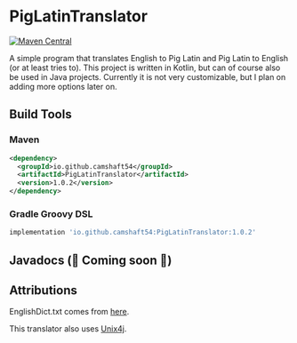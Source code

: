 # PigLatinTranslator
[![Maven Central](https://img.shields.io/maven-central/v/io.github.camshaft54/PigLatinTranslator.svg?label=Maven%20Central)](https://search.maven.org/search?q=g:%22io.github.camshaft54%22%20AND%20a:%22PigLatinTranslator%22)

A simple program that translates English to Pig Latin and Pig Latin to English (or at least tries to). This project is written in Kotlin,
but can of course also be used in Java projects. Currently it is not very customizable, but I plan on adding more options later on.

## Build Tools
### Maven
```xml
<dependency>
  <groupId>io.github.camshaft54</groupId>
  <artifactId>PigLatinTranslator</artifactId>
  <version>1.0.2</version>
</dependency>
```
### Gradle Groovy DSL
```gradle
implementation 'io.github.camshaft54:PigLatinTranslator:1.0.2'
```
## Javadocs (🚧 Coming soon 🚧)

## Attributions
EnglishDict.txt comes from [here](https://github.com/dwyl/english-words).

This translator also uses [Unix4j](https://github.com/tools4j/unix4j).
